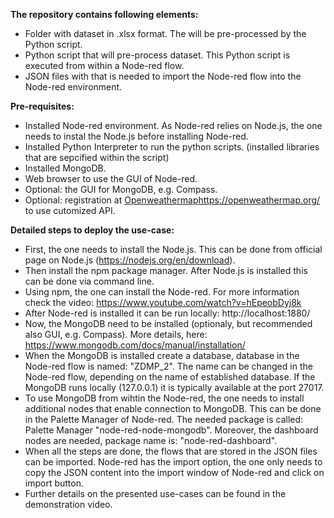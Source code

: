 **The repository contains following elements:**
- Folder with dataset in .xlsx format. The will be pre-processed by the Python script.
- Python script that will pre-process dataset. This Python script is executed from within a Node-red flow.
- JSON files with that is needed to import the Node-red flow into the Node-red environment.

**Pre-requisites:**
- Installed Node-red environment. As Node-red relies on Node.js, the one needs to instal the Node.js before installing Node-red.
- Installed Python Interpreter to run the python scripts. (installed libraries that are sepcified within the script)
- Installed MongoDB.
- Web browser to use the GUI of Node-red.
- Optional: the GUI for MongoDB, e.g. Compass.
- Optional: registration at [Openweathermap](https://openweathermap.org/)https://openweathermap.org/ to use cutomized API.

**Detailed steps to deploy the use-case:**
- First, the one needs to install the Node.js. This can be done from official page on Node.js (https://nodejs.org/en/download).
- Then install the npm package manager. After Node.js is installed this can be done via command line.
- Using npm, the one can install the Node-red. For more information check the video: https://www.youtube.com/watch?v=hEpeobDyj8k
- After Node-red is installed it can be run locally: http://localhost:1880/
- Now, the MongoDB need to be installed (optionaly, but recommended also GUI, e.g. Compass). More details, here: https://www.mongodb.com/docs/manual/installation/
- When the MongoDB is installed create a database, database in the Node-red flow is named: "ZDMP_2". The name can be changed in the Node-red flow, depending on the name of established database. If the MongoDB runs locally (127.0.0.1) it is typically available at the port 27017.
- To use MongoDB from wihtin the Node-red, the one needs to install additional nodes that enable connection to MongoDB. This can be done in the Palette Manager of Node-red. The needed package is called: Palette Manager "node-red-node-mongodb". Moreover, the dashboard nodes are needed, package name is: "node-red-dashboard".
- When all the steps are done, the flows that are stored in the JSON files can be imported. Node-red has the import option, the one only needs to copy the JSON content into the import window of Node-red and click on import button.
- Further details on the presented use-cases can be found in the demonstration video. 
